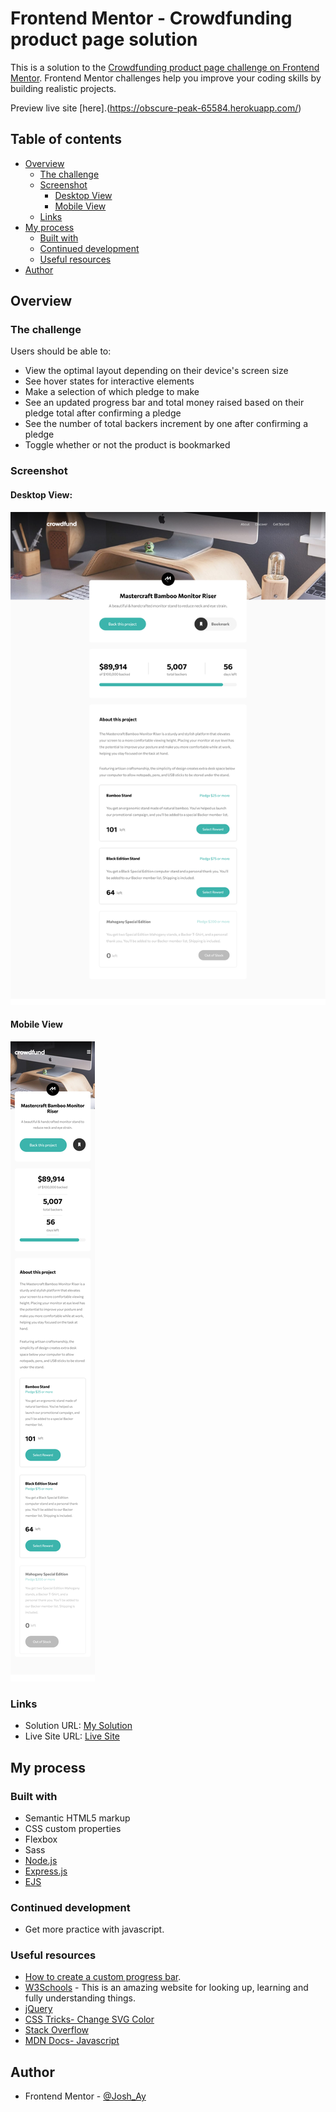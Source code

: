 # Frontend Mentor - Crowdfunding product page solution

This is a solution to the [Crowdfunding product page challenge on Frontend Mentor](https://www.frontendmentor.io/challenges/crowdfunding-product-page-7uvcZe7ZR). Frontend Mentor challenges help you improve your coding skills by building realistic projects. 

Preview live site [here].(https://obscure-peak-65584.herokuapp.com/)

## Table of contents

- [Overview](#overview)
  - [The challenge](#the-challenge)
  - [Screenshot](#screenshot)
    - [Desktop View](#desktop-view)
    - [Mobile View](#mobile-view)
  - [Links](#links)
- [My process](#my-process)
  - [Built with](#built-with)
  - [Continued development](#continued-development)
  - [Useful resources](#useful-resources)
- [Author](#author)

## Overview

### The challenge

Users should be able to:

- View the optimal layout depending on their device's screen size
- See hover states for interactive elements
- Make a selection of which pledge to make
- See an updated progress bar and total money raised based on their pledge total after confirming a pledge
- See the number of total backers increment by one after confirming a pledge
- Toggle whether or not the product is bookmarked

### Screenshot

#### Desktop View:
![](./public/images/screenshot.png)

#### Mobile View
![](./public/images/screenshot-mobile.png)

### Links

- Solution URL: [My Solution](https://www.frontendmentor.io/solutions/crowdfunding-product-page-MADuFqlbY)
- Live Site URL: [Live Site](https://obscure-peak-65584.herokuapp.com/)

## My process

### Built with

- Semantic HTML5 markup
- CSS custom properties
- Flexbox
- Sass
- [Node.js](https://nodejs.org/en/docs/)
- [Express.js](https://expressjs.com/)
- [EJS](https://ejs.co/) 


### Continued development
- Get more practice with javascript.

### Useful resources
- [How to create a custom progress bar](https://www.florin-pop.com/blog/2019/06/how-to-create-a-custom-progress-bar/).
- [W3Schools](https://www.w3schools.com/) - This is an amazing website for looking up, learning and fully understanding things.
- [jQuery](https://api.jquery.com/)
- [CSS Tricks- Change SVG Color](https://css-tricks.com/change-color-of-svg-on-hover/)
- [Stack Overflow](https://stackoverflow.com/)
- [MDN Docs- Javascript](https://developer.mozilla.org/en-US/docs/Web/JavaScript)

## Author
- Frontend Mentor - [@Josh_Ay](https://www.frontendmentor.io/profile/Josh-Ay)